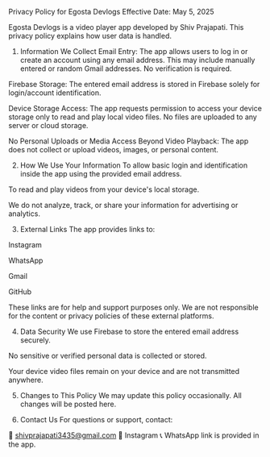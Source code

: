 Privacy Policy for Egosta Devlogs
Effective Date: May 5, 2025

Egosta Devlogs is a video player app developed by Shiv Prajapati. This privacy policy explains how user data is handled.

1. Information We Collect
Email Entry: The app allows users to log in or create an account using any email address. This may include manually entered or random Gmail addresses. No verification is required.

Firebase Storage: The entered email address is stored in Firebase solely for login/account identification.

Device Storage Access: The app requests permission to access your device storage only to read and play local video files. No files are uploaded to any server or cloud storage.

No Personal Uploads or Media Access Beyond Video Playback: The app does not collect or upload videos, images, or personal content.

2. How We Use Your Information
To allow basic login and identification inside the app using the provided email address.

To read and play videos from your device's local storage.

We do not analyze, track, or share your information for advertising or analytics.

3. External Links
The app provides links to:

Instagram

WhatsApp

Gmail

GitHub

These links are for help and support purposes only. We are not responsible for the content or privacy policies of these external platforms.

4. Data Security
We use Firebase to store the entered email address securely.

No sensitive or verified personal data is collected or stored.

Your device video files remain on your device and are not transmitted anywhere.

5. Changes to This Policy
We may update this policy occasionally. All changes will be posted here.

6. Contact Us
For questions or support, contact:

📧 shivprajapati3435@gmail.com
📱 Instagram
📞 WhatsApp link is provided in the app.
